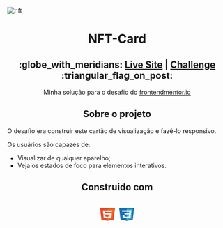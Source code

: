 ![nft](https://user-images.githubusercontent.com/86669854/179430095-b0ef870f-06cd-4d53-a947-5664c7806042.png)



<h1 align="center">NFT-Card</h1>

<div align="center">
<h2> :globe_with_meridians: <a href="https://arcfives.github.io/NFT-card_frontend-mentor/" target="_blank">Live Site</a> | <a href="https://www.frontendmentor.io/challenges/nft-preview-card-component-SbdUL_w0U">Challenge</a> :triangular_flag_on_post: </h2>

<p>Minha solução para o desafio do <a href="https://www.frontendmentor.io/">frontendmentor.io</a></p>
</div>

<h2 align="center">Sobre o projeto</h2>

O desafio era construir este cartão de visualização e fazê-lo responsivo.

Os usuários são capazes de:
 * Visualizar de qualquer aparelho;
 * Veja os estados de foco para elementos interativos.
 
<h2 align="center"> Construido com</h2>
<div style="display: inline_block" align="center"><br>
  <img align="center" alt="HTML" height="30" width="40" src="https://raw.githubusercontent.com/devicons/devicon/master/icons/html5/html5-original.svg">
  <img align="center" alt="CSS" height="30" width="40" src="https://raw.githubusercontent.com/devicons/devicon/master/icons/css3/css3-original.svg">
</div>
